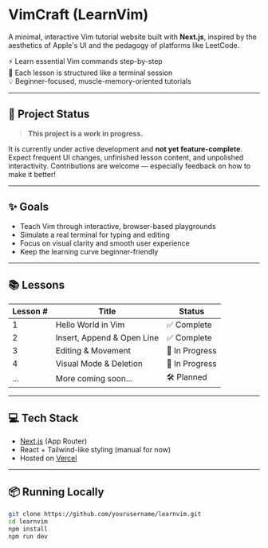 # VimCraft (LearnVim)

A minimal, interactive Vim tutorial website built with **Next.js**, inspired by the aesthetics of Apple's UI and the pedagogy of platforms like LeetCode.

⚡️ Learn essential Vim commands step-by-step  
🎯 Each lesson is structured like a terminal session  
💡 Beginner-focused, muscle-memory-oriented tutorials  

---

## 🚧 Project Status

> **This project is a work in progress.**

It is currently under active development and **not yet feature-complete**. Expect frequent UI changes, unfinished lesson content, and unpolished interactivity. Contributions are welcome — especially feedback on how to make it better!

---

## ✨ Goals

- Teach Vim through interactive, browser-based playgrounds
- Simulate a real terminal for typing and editing
- Focus on visual clarity and smooth user experience
- Keep the learning curve beginner-friendly

---

## 📚 Lessons

| Lesson # | Title                             | Status      |
|----------|-----------------------------------|-------------|
| 1        | Hello World in Vim                | ✅ Complete |
| 2        | Insert, Append & Open Line        | ✅ Complete |
| 3        | Editing & Movement                | 🔧 In Progress |
| 4        | Visual Mode & Deletion            | 🔧 In Progress |
| ...      | More coming soon...               | 🛠️ Planned  |

---

## 💻 Tech Stack

- [Next.js](https://nextjs.org/) (App Router)
- React + Tailwind-like styling (manual for now)
- Hosted on [Vercel](https://vercel.com/)

---

## 📦 Running Locally

```bash
git clone https://github.com/yourusername/learnvim.git
cd learnvim
npm install
npm run dev

